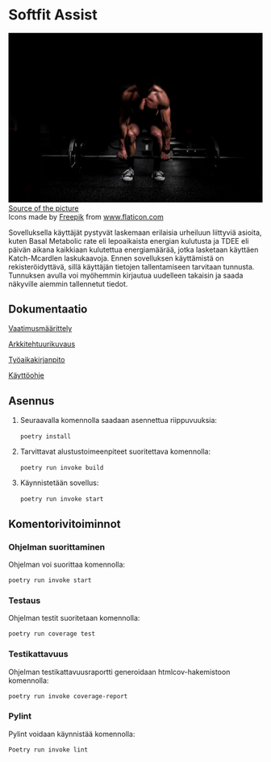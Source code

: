 # Softfit Assist


<img src="https://github.com/Neroniuoso/ot-harjoitustyo/blob/master/dokumentaatio/kuvat/Fit-man.png" width="760"> 
<a href="https://unsplash.com/photos/9dzWZQWZMdE "> Source of the picture</a>  
<div>Icons made by <a href="https://www.freepik.com" title="Freepik">Freepik</a> from <a href="https://www.flaticon.com/" title="Flaticon">www.flaticon.com</a></div>



Sovelluksella käyttäjät pystyvät laskemaan erilaisia urheiluun liittyviä asioita, kuten Basal Metabolic rate eli lepoaikaista energian kulutusta ja TDEE eli päivän aikana kaikkiaan kulutettua energiamäärää, jotka lasketaan käyttäen Katch-Mcardlen laskukaavoja. Ennen sovelluksen käyttämistä on rekisteröidyttävä, sillä käyttäjän tietojen tallentamiseen tarvitaan tunnusta. Tunnuksen avulla voi myöhemmin kirjautua uudelleen takaisin ja saada näkyville aiemmin tallennetut tiedot. 


## Dokumentaatio

[Vaatimusmäärittely](https://github.com/Neroniuoso/ot-harjoitustyo/blob/master/dokumentaatio/vaatimusmaarittely.md)

[Arkkitehtuurikuvaus](https://github.com/Neroniuoso/ot-harjoitustyo/blob/master/dokumentaatio/arkkitehtuuri.md)

[Työaikakirjanpito](https://github.com/Neroniuoso/ot-harjoitustyo/blob/master/dokumentaatio/tuntikirjanpito.md)

[Käyttöohje](https://github.com/Neroniuoso/ot-harjoitustyo/blob/master/dokumentaatio/kayttoohje.md)

## Asennus

1. Seuraavalla komennolla saadaan asennettua riippuvuuksia:

    ```poetry install```

2. Tarvittavat alustustoimeenpiteet suoritettava komennolla:
    
    ```poetry run invoke build```

3. Käynnistetään sovellus:

    ```poetry run invoke start```

## Komentorivitoiminnot

### Ohjelman suorittaminen
Ohjelman voi suorittaa komennolla:
    
    poetry run invoke start 

### Testaus
Ohjelman testit suoritetaan komennolla:
     
    poetry run coverage test

### Testikattavuus
Ohjelman testikattavuusraportti generoidaan htmlcov-hakemistoon komennolla:

    poetry run invoke coverage-report
  

### Pylint
Pylint voidaan käynnistää komennolla:

    Poetry run invoke lint
  
